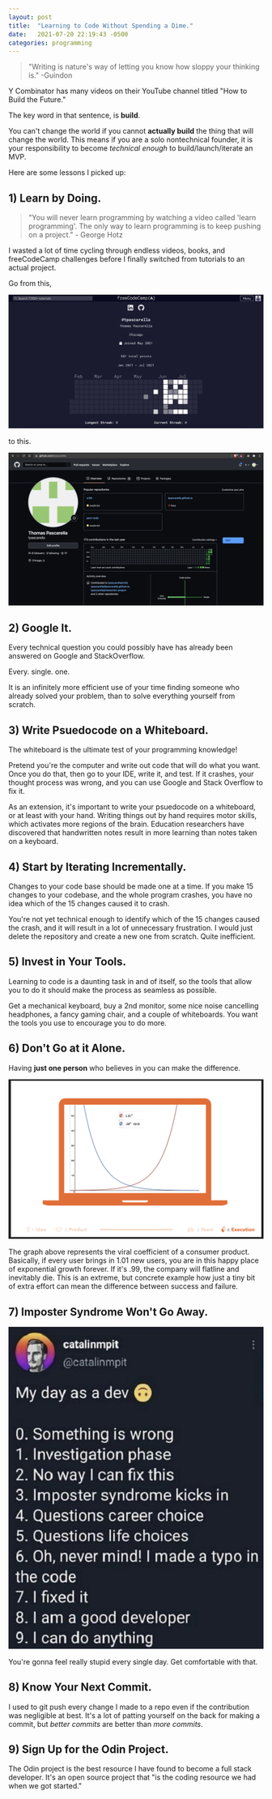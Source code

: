 ```yaml
---
layout: post
title:  "Learning to Code Without Spending a Dime."
date:   2021-07-20 22:19:43 -0500
categories: programming
---
```


>"Writing is nature's way of letting you know how sloppy your thinking is." -Guindon

Y Combinator has many videos on their YouTube channel titled "How to Build the Future." 

The key word in that sentence, is **build**. 

You can't change the world if you cannot **actually build** the thing that will change the world. This means if you are a solo nontechnical founder, it is your responsibility to become *technical enough* to build/launch/iterate an MVP. 

Here are some lessons I picked up:

## 1) Learn by Doing.

>"You will never learn programming by watching a video called 'learn programming'. The only way to learn programming is to keep pushing on a project." - George Hotz

I wasted a lot of time cycling through endless videos, books, and freeCodeCamp challenges before I finally switched from tutorials to an actual project. 

Go from this,

![freeCodeCamp](/assets/fcc.png)

to this. 

![GitHub](/assets/github.png)

## 2) Google It.

Every technical question you could possibly have has already been answered on Google and StackOverflow. 

Every.
single.
one. 

It is an infinitely more efficient use of your time finding someone who already solved your problem, than to solve everything yourself from scratch.

## 3) Write Psuedocode on a Whiteboard.

The whiteboard is the ultimate test of your programming knowledge! 

Pretend you're the computer and write out code that will do what you want. Once you do that, then go to your IDE, write it, and test. If it crashes, your thought process was wrong, and you can use Google and Stack Overflow to fix it.

As an extension, it's important to write your psuedocode on a whiteboard, or at least with your hand. Writing things out by hand requires motor skills, which activates more regions of the brain. Education researchers have discovered that handwritten notes result in more learning than notes taken on a keyboard.

## 4) Start by Iterating Incrementally.

Changes to your code base should be made one at a time. If you make 15 changes to your codebase, and the whole program crashes, you have no idea which of the 15 changes caused it to crash. 

You're not yet technical enough to identify which of the 15 changes caused the crash, and it will result in a lot of unnecessary frustration. I would just delete the repository and create a new one from scratch. Quite inefficient. 

## 5) Invest in Your Tools.

Learning to code is a daunting task in and of itself, so the tools that allow you to do it should make the process as seamless as possible. 

Get a mechanical keyboard, buy a 2nd monitor, some nice noise cancelling headphones, a fancy gaming chair, and a couple of whiteboards. You want the tools you use to encourage you to do more.

## 6) Don't Go at it Alone.

Having **just one person** who believes in you can make the difference.

![The difference between success and failure](/assets/compounding.png)

The graph above represents the viral coefficient of a consumer product. Basically, if every user brings in 1.01 new users, you are in this happy place of exponential growth forever. If it's .99, the company will flatline and inevitably die. This is an extreme, but concrete example how just a tiny bit of extra effort can mean the difference between success and failure.

## 7) Imposter Syndrome Won't Go Away.

![Dev Mindset](/assets/dev-mindset.jpeg)

You're gonna feel really stupid every single day. Get comfortable with that. 

## 8) Know Your Next Commit.

I used to git push every change I made to a repo even if the contribution was negligible at best. It's a lot of patting yourself on the back for making a commit, but *better commits* are better than *more commits*.

## 9) Sign Up for the Odin Project.

The Odin project is the best resource I have found to become a full stack developer. It's an open source project that "is the coding resource we had when we got started."